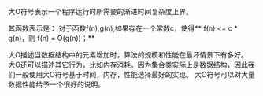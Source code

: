 大O符号表示一个程序运行时所需要的渐进时间复杂度上界。

其函数表示是：
对于函数f(n),g(n),如果存在一个常数c，使得** f(n) <= c * g(n)，则 f(n) = O(g(n))；**

大O描述当数据结构中的元素增加时，算法的规模和性能在最坏情景下有多好。
大O还可以描述其它行为，比如内存消耗。因为集合类实际上是数据结构，因此我们一般使用大O符号基于时间，内存，性能选择最好的实现。
大O符号可以对大量数据性能给予一个很好的说明。

